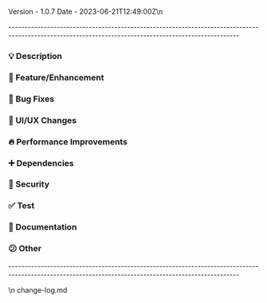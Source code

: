 Version - 1.0.7 Date - 2023-06-21T12:49:00Z\n<p>------------------------------------------------------------------------------------------------------------------------------------------------------</p>

### 💡 Description
<!-- Provide a brief description of the changes introduced by this pull request -->

### 🍕 Feature/Enhancement
<!-- Describe the feature or enhancement in detail -->

### 🐛 Bug Fixes
<!-- Describe the fixed bug and steps to reproduce (if applicable) -->

### 🎨 UI/UX Changes
<!-- Explain any changes made to the user interface or user experience -->

### 🔥 Performance Improvements
<!-- Describe any optimizations made to improve performance -->

### ➕ Dependencies
<!-- List any new dependencies added or updates to existing dependencies -->

### 🔐 Security
<!-- Describe any security-related changes or updates -->

### ✅ Test
<!-- Describe any unit test changes or updates -->

### 📝 Documentation
<!-- Specify any updates or additions to the project documentation -->

### 😕 Other
<!-- Any other changes or updates not covered in the above sections -->

<p>------------------------------------------------------------------------------------------------------------------------------------------------------</p>\n change-log.md
